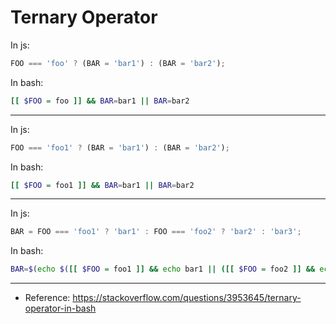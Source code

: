 # Ternary Operator

In js:

```js
FOO === 'foo' ? (BAR = 'bar1') : (BAR = 'bar2');
```

In bash:

```sh
[[ $FOO = foo ]] && BAR=bar1 || BAR=bar2
```

---

In js:

```js
FOO === 'foo1' ? (BAR = 'bar1') : (BAR = 'bar2');
```

In bash:

```sh
[[ $FOO = foo1 ]] && BAR=bar1 || BAR=bar2
```

---

In js:

```js
BAR = FOO === 'foo1' ? 'bar1' : FOO === 'foo2' ? 'bar2' : 'bar3';
```

In bash:

```sh
BAR=$(echo $([[ $FOO = foo1 ]] && echo bar1 || ([[ $FOO = foo2 ]] && echo bar2 || echo bar3)))
```

---

- Reference: <https://stackoverflow.com/questions/3953645/ternary-operator-in-bash>
